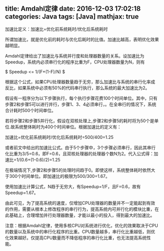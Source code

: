 title: Amdahl定律
date: 2016-12-03 17:02:18
categories: Java
tags: [Java]
mathjax: true
---

加速比定义：加速比=优化前系统耗时/优化后系统耗时

所谓加速比，就是优化前的耗时与优化后耗时的比值。加速比越高，表明优化效果越明显。

<!-- more-->

Amdahl定律给出了加速比与系统并行度和处理器数量的关系。设加速比为Speedup，系统内必须串行化的程序比重为F，CPU处理器数量为N，则有

$ Speedup <= 1/(F+(1-F)/N) $

根据这个公式，如果CPU处理器数量趋于无穷，那么加速比与系统的串行化率成反比，如果系统中必须有50%的代码串行执行，那么系统的最大加速比为2。

假设有一程序分为以下步骤执行，每个执行步骤花费100个时间单位。其中，只有步骤2和步骤5可以进行并行，步骤1、3、4必须串行，。在全串行的情况下，系统合计耗时500个时间单位。


若将步骤2和步骤5并行化，假设在双核处理上,步骤2和步骤5的耗时将为50个是单位.故系统整体耗时为400个时间单位。根据加速比的定义有：

加速比=优化前系统耗时/优化后系统耗时=500/400=1.25

或者前文中给出的加速比公式。由于5个步骤中，3个步骤必须串行，因此其串行化比重为3/5=0.6，即F=0.6，且双核处理器的处理器个数N为2。代入公式得：加速比=1/(0.6+(1-0.6)/2)=1.25

在极端情况下,步骤2和步骤5的处理时间趋于0。即使这样，系统整体耗时依然大于300个时间单位。即加速比的极限为500/300=1.67。

使用加速比计算公式，N趋于无穷大，有Speedup=1/F，且F=0.6，故有Speedup=1.67。

由此可见，为了提高系统的速度，仅增加CPU处理器的数量并不一定能起到有效的作用，需要从根本上修改程序的串行行为，提高系统内可并行化的模块比重，在此基础上，合理增加并行处理器数量，才能以最小的投入，得到最大的加速比。

注意：根据Amdahl定律，使用多核CPU对系统进行优化，优化的效果取决于CPU的数量以及系统中的串行化程序的比重。CPU数量越多，串行化比重越低，则优化效果越好。仅提高CPU数量而不降低程序的串行化比重，也无法提高系统性能。